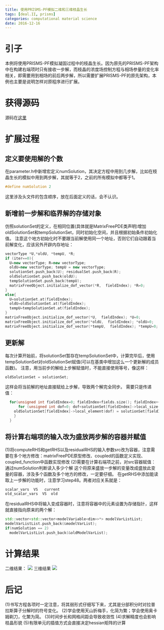```yaml
---
title: 使用PRISMS-PF模拟二维和三维枝晶生长
tags: [deal.II, prisms]
categories: computational material science
date: 2016-12-16
---
```


# 引子
本例将使用PRISMS-PF模拟凝固过程中的枝晶生长。因为原先的PRISMS-PF架构中在构建右端项时只有接收一步解，而枝晶的浓度场控制方程与相场参量的变化率相关，即需要用到相场的前后两步解，所以需要扩展PRISMS-PF的原先架构，本例也主要是说明怎样对原程序进行扩展。

# 获得源码
源码在[这里](https://github.com/qixinbo/phaseField/tree/next/applications/dendriticGrowth)

# 扩展过程
## 定义要使用解的个数
在parameter.h中新增宏定义numSolution，其决定方程中用到几步解，比如在枝晶生长的模拟中用到两步解，其就等于2，之前的所有模拟中都等于1。
```cpp
#define numSolution 2
```
这里涉及头文件的包含顺序，放在后面定义的话，会不认识。
## 新增前一步解和临界解的存储对象
仿照solutionSet的定义，在相同位置(具体就是MatrixFreePDE类声明)增加oldSolutionSet和tempSolutionSet，同时初始化空间，并且根据初始条件初始化值。
注意这个地方初始化时不要跟当前解使用同一个地址，否则它们自动跟着当前解变化，应该另外开辟内存地址：
```cpp
vectorType *U,*oldU, *tempU, *R;
if (iter==0){
  U=new vectorType; R=new vectorType;
  oldU=new vectorType; tempU = new vectorType;
  solutionSet.push_back(U); residualSet.push_back(R); 
  oldSolutionSet.push_back(oldU);
  tempSolutionSet.push_back(tempU);
  matrixFreeObject.initialize_dof_vector(*R,  fieldIndex); *R=0;
}
else{
  U=solutionSet.at(fieldIndex); 
  oldU=oldSolutionSet.at(fieldIndex); 
  tempU=tempSolutionSet.at(fieldIndex); 
}
matrixFreeObject.initialize_dof_vector(*U,  fieldIndex); *U=0;
matrixFreeObject.initialize_dof_vector(*oldU,  fieldIndex); *oldU=0;
matrixFreeObject.initialize_dof_vector(*tempU,  fieldIndex); *tempU=0;
```
## 更新解
每次计算开始前，将solutionSet暂存在tempSolutionSet中，计算完毕后，使用tempSolutionSet对oldSolutionSet赋值(可以在基类中增加这么一个更新解的成员函数)。
注意，用当前步的解给上步解赋值时，不能直接使用等号，像这样：
```cpp
oldSolutionSet = solutionSet;
```
这样会将当前解的地址直接赋给上步解，导致两个解完全同步。
需要只是传递值：
```cpp
  for(unsigned int fieldIndex=0; fieldIndex<fields.size(); fieldIndex++){
      for (unsigned int dof=0; dof<solutionSet[fieldIndex]->local_size(); ++dof){
	oldSolutionSet[fieldIndex]->local_element(dof) = solutionSet[fieldIndex]->local_element(dof);
    }
  }
```
## 将计算右端项的输入改为盛放两步解的容器并赋值
(1)将computeRHS和getRHS以及residualRHS的输入参数src改为容器，注意需要在多个地方修改：matrixFreePDE原型修改、coupled的函数定义实现、coupled_function中函数实现修改
(2)需要在计算右端项之前，对src容器赋值：通过numSolution判断读入多少个解
这个将原来盛放一步解的变量改成盛放此变量的容器，涉及多个函数及多个地方的修改，一定要仔细。
在getRHS中添加能读取上一步解的功能时，注意学习step48。两者对应关系就是：
```cpp
scalar_vars  VS   current
old_scalar_vars  VS  old
```
在residualRHS中将输入变成容器时，注意将容器中的元素设置为存储指针，这样就直接指向原来的两个解：
```cpp
std::vector<std::vector<modelVariable<dim>>*> modelVarListList;
modelVarListList.push_back(&modelVarList);
if(numSolution == 2)
  modelVarListList.push_back(&oldModelVarList);
```
# 计算结果
二维结果：
![](https://ws1.sinaimg.cn/large/0072Lfvtly1fvji141btng30hs0f2dra.gif)
三维结果
![](https://ws1.sinaimg.cn/large/0072Lfvtly1fvji1ln258g30hs0f2n4t.gif)

# 后记
(1)书写方程各项时一定注意，将其弱形式仔细写下来，尤其是分部积分时对拉普拉斯算子分解时的符号变化。
(2)学会使用天山折梅手，化简为繁；学会使用奥卡姆剃刀，化繁为简。
(3)时间步长和网格间距会导致收敛性
(4)求解精度也会影响枝晶形貌
(5)有限单元的插值方式会直接决定hessian矩阵的计算

